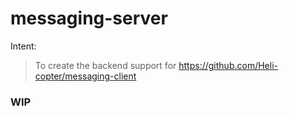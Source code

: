 # messaging-server



Intent:  

> To create the backend support for https://github.com/Heli-copter/messaging-client

###  WIP ###
